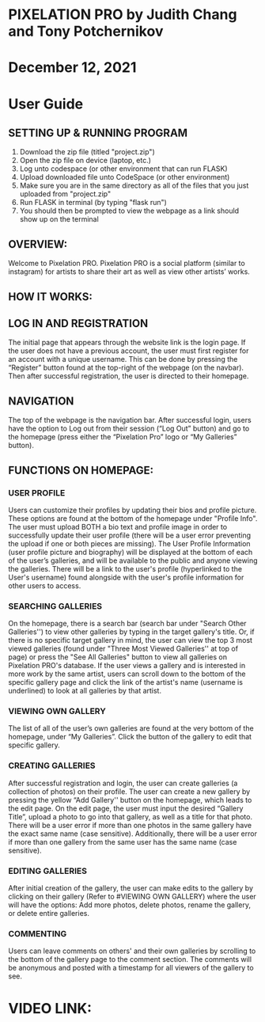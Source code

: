 # PIXELATION PRO by Judith Chang and Tony Potchernikov
# December 12, 2021
# User Guide

## SETTING UP & RUNNING PROGRAM
1) Download the zip file (titled "project.zip")
2) Open the zip file on device (laptop, etc.)
3) Log unto codespace (or other environment that can run FLASK)
4) Upload downloaded file unto CodeSpace (or other environment)
5) Make sure you are in the same directory as all of the files that you just uploaded from "project.zip"
6) Run FLASK in terminal (by typing "flask run")
7) You should then be prompted to view the webpage as a link should show up on the terminal

## OVERVIEW:
Welcome to Pixelation PRO. Pixelation PRO is a social platform (similar to instagram) for artists to share their art as well as view other artists’ works.

## HOW IT WORKS:

## LOG IN AND REGISTRATION
The initial page that appears through the website link is the login page. If the user does not have a previous account, the user must first register for an account with a unique username. This can be done by pressing the “Register” button found at the top-right of the webpage (on the navbar). Then after successful registration, the user is directed to their homepage.

## NAVIGATION
The top of the webpage is the navigation bar. After successful login, users have the option to Log out from their session (“Log Out” button) and go to the homepage (press either the “Pixelation Pro” logo or “My Galleries” button).

## FUNCTIONS ON HOMEPAGE:

### USER PROFILE
Users can customize their profiles by updating their bios and profile picture. These options are found at the bottom of the homepage under "Profile Info". The user must upload BOTH a bio text and profile image in order to successfully update their user profile (there will be a user error preventing the upload if one or both pieces are missing). The User Profile Information (user profile picture and biography) will be displayed at the bottom of each of the user’s galleries, and will be available to the public and anyone viewing the galleries. There will be a link to the user's profile (hyperlinked to the User's username) found alongside with the user's profile information for other users to access.

### SEARCHING GALLERIES
On the homepage, there is a search bar (search bar under "Search Other Galleries'') to view other galleries by typing in the target gallery's title. Or, if there is no specific target gallery in mind, the user can view the top 3 most viewed galleries (found under "Three Most Viewed Galleries'' at top of page) or press the "See All Galleries" button to view all galleries on Pixelation PRO's database. If the user views a gallery and is interested in more work by the same artist, users can scroll down to the bottom of the specific gallery page and click the link of the artist's name (username is underlined) to look at all galleries by that artist.

### VIEWING OWN GALLERY
The list of all of the user’s own galleries are found at the very bottom of the homepage, under “My Galleries”. Click the button of the gallery to edit that specific gallery.

### CREATING GALLERIES
After successful registration and login, the user can create galleries (a collection of photos) on their profile. The user can create a new gallery by pressing the yellow “Add Gallery'' button on the homepage, which leads to the edit page. On the edit page, the user must input the desired “Gallery Title”, upload a photo to go into that gallery, as well as a title for that photo. There will be a user error if more than one photos in the same gallery have the exact same name (case sensitive). Additionally, there will be a user error if more than one gallery from the same user has the same name (case sensitive).

### EDITING GALLERIES
After initial creation of the gallery, the user can make edits to the gallery by clicking on their gallery (Refer to #VIEWING OWN GALLERY) where the user will have the options: Add more photos, delete photos, rename the gallery, or delete entire galleries.

### COMMENTING
Users can leave comments on others' and their own galleries by scrolling to the bottom of the gallery page to the comment section. The comments will be anonymous and posted with a timestamp for all viewers of the gallery to see.

# VIDEO LINK:

